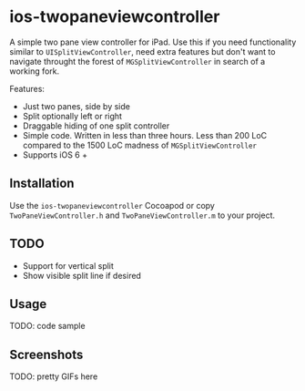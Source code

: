 ios-twopaneviewcontroller
=========================

A simple two pane view controller for iPad. Use this if you need functionality similar to `UISplitViewController`, need extra features but don't want to navigate throught the forest of `MGSplitViewController` in search of a working fork.

Features:

- Just two panes, side by side
- Split optionally left or right
- Draggable hiding of one split controller
- Simple code. Written in less than three hours. Less than 200 LoC compared to the 1500 LoC madness of `MGSplitViewController`
- Supports iOS 6 +

Installation
------------
Use the `ios-twopaneviewcontroller` Cocoapod or copy `TwoPaneViewController.h` and `TwoPaneViewController.m` to your project.

TODO
----
- Support for vertical split
- Show visible split line if desired

Usage
-----
TODO: code sample

Screenshots
-----------
TODO: pretty GIFs here
